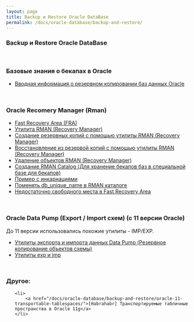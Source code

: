 ```yaml
---
layout: page
title: Backup и Restore Oracle DataBase
permalink: /docs/oracle-database/backup-and-restore/
---
```



### Backup и Restore Oracle DataBase


<br/>

### Базовые знания о бекапах в Oracle

<ul>
    <li>
        <a href="/docs/oracle-database/backup-and-restore/oracle-database-backup/">Вводная информация о резервном копировании баз данных Oracle</a>
    </li>
</ul>


<br/>

### Oracle Recomery Manager (Rman)

<ul>
    <li>
        <a href="/docs/oracle-database/backup-and-restore/rman/fra/">Fast Recovery Area (FRA)</a>
    </li>
    <li>
        <a href="/docs/oracle-database/backup-and-restore/rman/about-oracle-rman/">Утилита RMAN (Recovery Manager)</a>
    </li>
    <li>
        <a href="/docs/oracle-database/backup-and-restore/rman/oracle-rman-backup/">Создание резервных копий с помощью утилиты RMAN (Recovery Manager)</a>
    </li>
    <li>
        <a href="/docs/oracle-database/backup-and-restore/rman/oracle-rman-restore-and-recover/">Восстановление из резервой копий с помощью утилиты RMAN (Recovery Manager)</a>
    </li>
    <li>
        <a href="/docs/oracle-database/backup-and-restore/rman/oracle-rman-delete/">Удаление объектов RMAN (Recovery Manager)</a>
    </li>
    <li>
        <a href="/docs/oracle-database/backup-and-restore/rman/rman-catalog-installation/">Создание RMAN Catalog (Для хранение бекапов баз в специальной базе для бекапов)</a>
    </li>
    <li>
        <a href="/docs/oracle-database/backup-and-restore/rman/rman-incarnations-sample/">Пример с инкарнациями</a>
    </li>
    <li>
        <a href="/docs/oracle-database/backup-and-restore/rman/change-db-unique-name-in-catalog/">Поменять db_unique_name в RMAN каталоге</a>
    </li>
    <li>
        <a href="/docs/oracle-database/backup-and-restore/low-space-in-fra/">Недостаточно свободного места в Fast Recovery Area</a>
    </li>


</ul>


<br/>

### Oracle Data Pump (Export / Import схем) (с 11 версии Oracle)

До 11 версии использовались похожие утилиты - IMP/EXP.

<ul>
    <li>
        <a href="/docs/oracle-database/backup-and-restore/oracle-data-pump/">Утилиты экспорта и импорта данных Data Pump (Резервное копирование объектов схемы)</a>
    </li>
    <li>
        <a href="http://odba.ru/showthread.php?t=28">Утилиты exp и imp</a>
    </li>
</ul>




<br/>

### Другое:

<ul>

    <li>
        <a href="/docs/oracle-database/backup-and-restore/oracle-11-transportable-tablespaces/">[Habrahabr] Транспортируемые табличные пространства в Oracle 11g</a>
    </li>
</ul>
